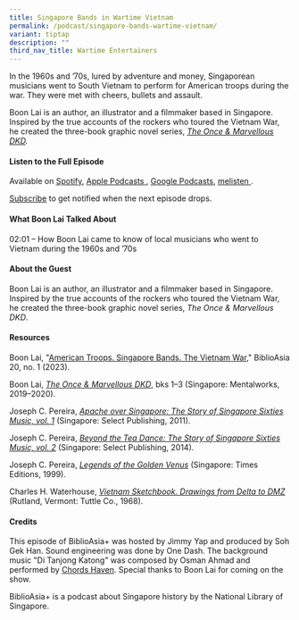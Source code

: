 ```yaml
---
title: Singapore Bands in Wartime Vietnam
permalink: /podcast/singapore-bands-wartime-vietnam/
variant: tiptap
description: ""
third_nav_title: Wartime Entertainers
---
```

<p>In the 1960s and ’70s, lured by adventure and money, Singaporean musicians
went to South Vietnam to perform for American troops during the war. They
were met with cheers, bullets and assault.</p>
<p></p>
<p>Boon Lai&nbsp;is an author, an illustrator and a filmmaker based in Singapore.
Inspired by the true accounts of the rockers who toured the Vietnam War,
he created the three-book graphic novel series,&nbsp;<em><a href="https://eservice.nlb.gov.sg/redir/itemdetails?bid=204463645" rel="noopener noreferrer" target="_blank"><u>The Once &amp; Marvellous DKD</u></a>.</em>&nbsp;</p>
<p></p>
<h4><strong>Listen to the Full Episode</strong></h4>
<p>Available on <a href="https://open.spotify.com/episode/7ytNibGncmYyTYbVJ5QiHw" rel="noopener noreferrer nofollow" target="_blank"><u>Spotify</u></a>,
<a href="https://podcasts.apple.com/us/podcast/biblioasia/id1688142751" rel="noopener noreferrer nofollow" target="_blank"><u>Apple Podcasts</u> 
</a>, <a href="https://podcasts.google.com/feed/aHR0cHM6Ly9mZWVkcy5jYXB0aXZhdGUuZm0vYmlibGlvYXNpYS8/episode/YmRiMDAxYmUtYjIzOC00YzZmLTlkZjItNzJmMDIyYjY5NzNj?sa=X&amp;ved=0CAUQkfYCahcKEwjwpLrFkYyEAxUAAAAAHQAAAAAQCg" rel="noopener noreferrer nofollow" target="_blank"><u>Google Podcasts</u></a>,
<a href="https://www.melisten.sg/podcast/playlist/BiblioAsia%2B-2115156/The-Lost-Gold-Coins-of-the-Old-Singapore-Library-2304471" rel="noopener noreferrer nofollow" target="_blank"><u>melisten</u> 
</a>.</p>
<p><a href="https://open.spotify.com/show/66PYiIthr1KqQhJ82XH4DN" rel="noopener noreferrer nofollow" target="_blank"><u>Subscribe</u></a> to
get notified when the next episode drops.</p>
<p></p>
<h4><strong>What Boon Lai Talked About</strong></h4>
<p>02:01 – How Boon Lai came to know of local musicians who went to Vietnam
during the 1960s and ’70s</p>
<p></p>
<h4><strong>About the Guest</strong></h4>
<p>Boon Lai&nbsp;is an author, an illustrator and a filmmaker based in Singapore.
Inspired by the true accounts of the rockers who toured the Vietnam War,
he created the three-book graphic novel series,&nbsp;<em>The Once &amp; Marvellous DKD</em>.&nbsp;</p>
<p></p>
<h4><strong>Resources</strong></h4>
<p>Boon Lai, "<a href="https://biblioasia.nlb.gov.sg/vol-20/issue-1/apr-jun-2024/singapore-bands-vietnam-war/" rel="noopener noreferrer nofollow" target="_blank">American Troops. Singapore Bands. The Vietnam War</a>,"
BiblioAsia 20, no. 1 (2023).</p>
<p>Boon Lai, <em><a href="https://eservice.nlb.gov.sg/redir/itemdetails?bid=204463645" rel="noopener noreferrer nofollow" target="_blank">The Once &amp; Marvellous DKD</a></em>,
bks 1–3 (Singapore: Mentalworks, 2019–2020).</p>
<p>Joseph C. Pereira,<em> <a href="https://eservice.nlb.gov.sg/redir/itemdetails?bid=14220601" rel="noopener noreferrer nofollow" target="_blank">Apache over Singapore: The Story of Singapore Sixties Music, vol. 1</a></em> (Singapore:
Select Publishing, 2011).</p>
<p>Joseph C. Pereira, <em><a href="https://eservice.nlb.gov.sg/redir/itemdetails?bid=200180088" rel="noopener noreferrer nofollow" target="_blank">Beyond the Tea Dance: The Story of Singapore Sixties Music, vol. 2</a></em> (Singapore:
Select Publishing, 2014).</p>
<p>Joseph C. Pereira, <em><a href="https://eservice.nlb.gov.sg/redir/itemdetails?bid=9606045" rel="noopener noreferrer nofollow" target="_blank">Legends of the Golden Venus</a></em> (Singapore:
Times Editions, 1999).</p>
<p>Charles H. Waterhouse, <em><a href="https://eservice.nlb.gov.sg/redir/itemdetails?bid=706952" rel="noopener noreferrer nofollow" target="_blank">Vietnam Sketchbook. Drawings from Delta to DMZ</a> </em>(Rutland,
Vermont: Tuttle Co., 1968).</p>
<p></p>
<h4><strong>Credits</strong></h4>
<p>This episode of BiblioAsia+ was hosted by Jimmy Yap and produced by Soh
Gek Han. Sound engineering was done by One Dash. The background music "Di
Tanjong Katong" was composed by Osman Ahmad and performed by <a href="https://www.youtube.com/watch?v=uA2v7ka5TAI" rel="noopener noreferrer nofollow" target="_blank"><u>Chords Haven</u></a>.
Special thanks to Boon Lai for coming on the show.</p>
<p>BiblioAsia+ is a podcast about Singapore history by the National Library
of Singapore.
<br>
</p>